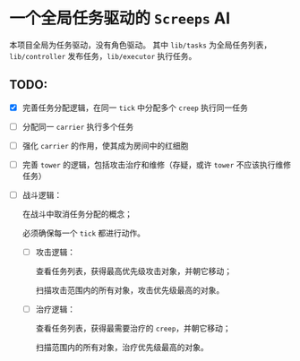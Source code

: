 # 一个全局任务驱动的 `Screeps` AI

本项目全局为任务驱动，没有角色驱动。
其中 `lib/tasks` 为全局任务列表，`lib/controller` 发布任务，`lib/executor` 执行任务。

## TODO:

- [x] 完善任务分配逻辑，在同一 `tick` 中分配多个 `creep` 执行同一任务

- [ ] 分配同一 `carrier` 执行多个任务

- [ ] 强化 `carrier` 的作用，使其成为房间中的红细胞

- [ ] 完善 `tower` 的逻辑，包括攻击治疗和维修（存疑，或许 `tower` 不应该执行维修任务）

- [ ] 战斗逻辑：

  在战斗中取消任务分配的概念；

  必须确保每一个 `tick` 都进行动作。

  - [ ] 攻击逻辑：

    查看任务列表，获得最高优先级攻击对象，并朝它移动；

    扫描攻击范围内的所有对象，攻击优先级最高的对象。

  - [ ] 治疗逻辑：

    查看任务列表，获得最需要治疗的 `creep`，并朝它移动；

    扫描范围内的所有对象，治疗优先级最高的对象。
